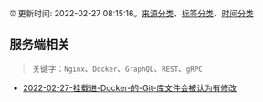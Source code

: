 :alarm_clock: 更新时间: 2022-02-27 08:15:16。[来源分类](../README.md)、[标签分类](../TAGS.md)、[时间分类](../TIMELINE.md)

## 服务端相关


> 关键字：`Nginx`、`Docker`、`GraphQL`、`REST`、`gRPC`



- [2022-02-27-挂载进-Docker-的-Git-库文件会被认为有修改](https://www.v2ex.com/t/836716) 